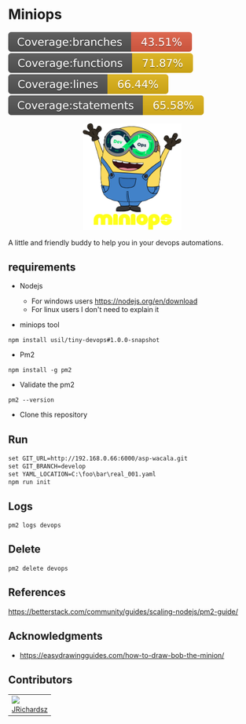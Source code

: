 # Miniops

<p float="left">
  <img src="./.coverage/branches.svg">
  <img src="./.coverage/functions.svg">
  <img src="./.coverage/lines.svg">
  <img src="./.coverage/statements.svg">
</p>


<p style="text-align:center">
  <img src="./.assets/logo.png" width=200 ></img>
</p>



A little and friendly buddy to help you in your devops automations.

## requirements

- Nodejs
  - For windows users https://nodejs.org/en/download
  - For linux users I don't need to explain it

- miniops tool

```
npm install usil/tiny-devops#1.0.0-snapshot
```

- Pm2

```
npm install -g pm2
```

- Validate the pm2

```
pm2 --version
```

- Clone this repository

## Run

```
set GIT_URL=http://192.168.0.66:6000/asp-wacala.git
set GIT_BRANCH=develop
set YAML_LOCATION=C:\foo\bar\real_001.yaml
npm run init
```

## Logs

```
pm2 logs devops
```

## Delete

```
pm2 delete devops
```

## References

https://betterstack.com/community/guides/scaling-nodejs/pm2-guide/


## Acknowledgments

- https://easydrawingguides.com/how-to-draw-bob-the-minion/

## Contributors

<table>
  <tbody>    
    <td>
      <img src="https://avatars0.githubusercontent.com/u/3322836?s=460&v=4" width="100px;"/>
      <br />
      <label><a href="http://jrichardsz.github.io/">JRichardsz</a></label>
      <br />
    </td>
  </tbody>
</table>